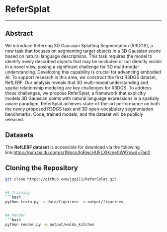 # ReferSplat

---
## Abstract
We introduce Referring 3D Gaussian Splatting
Segmentation (R3DGS), a new task that focuses
on segmenting target objects in a 3D Gaussian
scene based on natural language descriptions.
This task requires the model to identify newly
described objects that may be occluded or not
directly visible in a novel view, posing a significant challenge for 3D multi-modal understanding. Developing this capability is crucial for advancing embodied AI. To support research in this
area, we construct the first R3DGS dataset, RefLERF. Our analysis reveals that 3D multi-modal
understanding and spatial relationship modeling
are key challenges for R3DGS. To address these
challenges, we propose ReferSplat, a framework
that explicitly models 3D Gaussian points with
natural language expressions in a spatially aware
paradigm. ReferSplat achieves state-of-the-art
performance on both the newly proposed R3DGS
task and 3D open-vocabulary segmentation benchmarks. Code, trained models, and the dataset will
be publicly released.

## Datasets
The **RefLERF dataset** is accessible for download via the following link:https://pan.baidu.com/s/1l8gco3gRwcHUFLXHzne0WA?pwd=7an0 


## Cloning the Repository
```bash
git clone https://github.com/jgq111/ReferSplat.git


## Training
```bash
python train.py -s data/figurines -m output/figurines


## Render
```bash
python render.py -m output/waldo_kitchen
